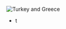 ![Turkey and Greece](https://www.nationalarchives.gov.uk/pathways/firstworldwar/maps/map_images/turkey_greece.gif)

- t